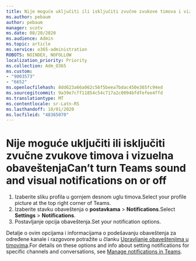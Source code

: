 ```yaml
---
title: Nije moguće uključiti ili isključiti zvučne zvukove timova i vizuelna obaveštenja
ms.author: pebaum
author: pebaum
manager: scotv
ms.date: 08/20/2020
ms.audience: Admin
ms.topic: article
ms.service: o365-administration
ROBOTS: NOINDEX, NOFOLLOW
localization_priority: Priority
ms.collection: Adm_O365
ms.custom:
- "9003573"
- "6652"
ms.openlocfilehash: 8dd623a66a062c56f5beea7bdac450e365fc94ed
ms.sourcegitcommit: 9a39e7cff11854c54c717a2c0094bfdfefee4ffd
ms.translationtype: MT
ms.contentlocale: sr-Latn-RS
ms.lasthandoff: 10/01/2020
ms.locfileid: "48365070"
---
```

# <a name="cant-turn-teams-sound-and-visual-notifications-on-or-off"></a><span data-ttu-id="6d7b7-102">Nije moguće uključiti ili isključiti zvučne zvukove timova i vizuelna obaveštenja</span><span class="sxs-lookup"><span data-stu-id="6d7b7-102">Can’t turn Teams sound and visual notifications on or off</span></span>

1. <span data-ttu-id="6d7b7-103">Izaberite sliku profila u gornjem desnom uglu timova.</span><span class="sxs-lookup"><span data-stu-id="6d7b7-103">Select your profile picture at the top right corner of Teams.</span></span>
2. <span data-ttu-id="6d7b7-104">Izaberite stavku obaveštenja o **postavkama**  >  **Notifications**.</span><span class="sxs-lookup"><span data-stu-id="6d7b7-104">Select  **Settings** > **Notifications**.</span></span>
3. <span data-ttu-id="6d7b7-105">Postavljanje opcija obaveštenja.</span><span class="sxs-lookup"><span data-stu-id="6d7b7-105">Set your notification options.</span></span>

<span data-ttu-id="6d7b7-106">Detalje o ovim opcijama i informacijama o podešavanju obaveštenja za određene kanale i razgovore potražite u članku  [Upravljanje obaveštenjima u timovima](https://support.microsoft.com/office/manage-notifications-in-teams-1cc31834-5fe5-412b-8edb-43fecc78413d).</span><span class="sxs-lookup"><span data-stu-id="6d7b7-106">For details on these options and info about setting notifications for specific channels and conversations, see  [Manage notifications in Teams](https://support.microsoft.com/office/manage-notifications-in-teams-1cc31834-5fe5-412b-8edb-43fecc78413d).</span></span>
